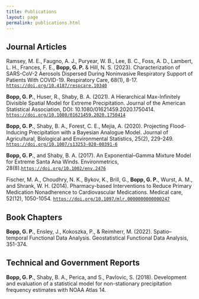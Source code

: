 ```yaml
---
title: Publications
layout: page
permalink: publications.html
---
```


## Journal Articles

Ramsey, M. E., Faugno, A. J., Puryear, W. B., Lee, B. C., Foss, A. D., Lambert, L. H., Frances, F. E., **Bopp, G. P.** & Hill, N. S. (2023). Characterization of SARS-CoV-2 Aerosols Dispersed During Noninvasive Respiratory Support of Patients With COVID-19. Respiratory Care, 68(1), 8-17. [`https://doi.org/10.4187/respcare.10340`](https://doi.org/10.4187/respcare.10340)

**Bopp, G. P.**, Huser, R., Shaby, B. A. (2021). A Hierarchical Max-Infinitely Divisible Spatial Model for Extreme Precipitation. Journal of the American Statistical Association, DOI: 10.1080/01621459.2020.1750414.  [`https://doi.org/10.1080/01621459.2020.1750414`](https://doi.org/10.1080/01621459.2020.1750414)

**Bopp, G. P.**, Shaby, B. A., Forest, C. E., Mejia, A. (2020). Projecting Flood-Inducing Precipitation with a Bayesian Analogue Model. Journal of Agricultural, Biological and Environmental Statistics, 25(2), 229-249. [`https://doi.org/10.1007/s13253-020-00391-6`](https://doi.org/10.1007/s13253-020-00391-6)

**Bopp, G. P.**, and Shaby, B. A. (2017). An Exponential–Gamma Mixture Model for Extreme Santa Ana Winds. Environmetrics, 28(8).[`https://doi.org/10.1002/env.2476`](https://doi.org/10.1002/env.2476)

Fischer, M. A., Choudhry, N. K., Bykov, K., Brill, G., **Bopp, G. P.**, Wurst, A. M., and Shrank, W. H. (2014). Pharmacy-based Interventions to Reduce Primary Medication Nonadherence to Cardiovascular Medications. Medical care, 52(12), 1050-1054. [`https://doi.org/10.1097/mlr.0000000000000247`](https://doi.org/10.1097/mlr.0000000000000247)

## Book Chapters
**Bopp, G. P.**, Ensley, J., Kokoszka, P., & Reimherr, M. (2022). Spatio–temporal Functional Data Analysis. Geostatistical Functional Data Analysis, 351-374.

## Technical and Government Reports

**Bopp, G. P.**, Shaby, B. A., Perica, and S., Pavlovic, S. (2018). Development and evaluation of a statistical model for non-stationary precipitation frequency estimates with NOAA Atlas 14.